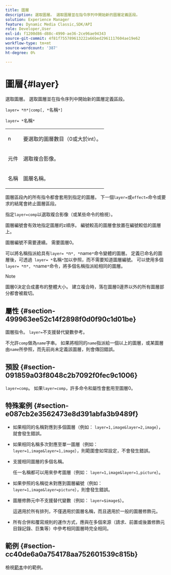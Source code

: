 ```yaml
---
title: 圖層
description: 選取圖層。 選取圖層並在指令序列中開始新的圖層定義區段。
solution: Experience Manager
feature: Dynamic Media Classic,SDK/API
role: Developer,User
exl-id: f1200d86-d88c-4990-ae36-2ce96ae94343
source-git-commit: 4f81f755789613222a66bed2961117604ae19e62
workflow-type: tm+mt
source-wordcount: '387'
ht-degree: 0%

---
```


# 圖層{#layer}

選取圖層。 選取圖層並在指令序列中開始新的圖層定義區段。

`layer= *`n`*|comp[, *`名稱`*]`

`layer= *`名稱`*`

<table id="simpletable_22DE3365A6454949B0D30C6D7110476E"> 
 <tr class="strow"> 
  <td class="stentry"> <p><span class="codeph"> <span class="varname"> n</span></span> </p></td> 
  <td class="stentry"> <p>要選取的圖層數目（0或大於int）。 </p></td> 
 </tr> 
 <tr class="strow"> 
  <td class="stentry"> <p><span class="codeph">元件</span> </p></td> 
  <td class="stentry"> <p>選取複合影像。 </p></td> 
 </tr> 
 <tr class="strow"> 
  <td class="stentry"> <p><span class="codeph"> <span class="varname">名稱</span></span> </p></td> 
  <td class="stentry"> <p>圖層名稱。 </p></td> 
 </tr> 
</table>

圖層區段內的所有指令都會套用到指定的圖層。 下一個`layer=`或`effect=`命令或要求的結尾會終止圖層區段。

指定`layer=comp`以選取複合影像（或某些命令的檢視）。

圖層編號會有效地指定圖層的z順序。 編號較高的圖層會放置在編號較低的圖層上。

圖層編號不需要連續。 需要圖層0。

可以將名稱指派給具有`layer= *`n`*, *`name`*`命令變體的圖層。 定義已命名的圖層後，可透過` layer= *`名稱`*`加以參照，而不需要知道圖層編號。 可以使用多個`layer= *`n`*, *`name`*`命令，將多個名稱指派給相同的圖層。

>[!NOTE]
>
>圖層0決定合成畫布的整體大小。 建立複合時，落在圖層0邊界以外的所有圖層部分都會被裁切。

## 屬性 {#section-499963ee52c14f2898f0d0f90c1d01be}

圖層指令。 `layer=`不支援替代變數參考。

不允許`comp`做為&#x200B;*`name`*&#x200B;字串。 如果將相同的&#x200B;*`name`*&#x200B;指派給一個以上的圖層，或某圖層由&#x200B;*`name`*&#x200B;所參照，而先前尚未定義該圖層，則會傳回錯誤。

## 預設 {#section-091859a03f8048c2b7092f0fec9c1006}

`layer=comp`。 如果`layer=comp`，許多命令和屬性會套用至圖層0。

## 特殊案例 {#section-e087cb2e3562473e8d391abfa3b9489f}

* 如果相同的名稱對應到多個圖層（例如： `layer=1,image&layer=2,image`），就會發生錯誤。
* 如果相同名稱多次對應至單一圖層（例如： `layer=1,image&layer=1,image`），則範圍會如常設定，不會發生錯誤。
* 支援相同圖層的多個名稱。

  任一名稱都可以用來參考圖層（例如： `layer=1,image&layer=1,picture`）。
* 如果參照的名稱從未對應到圖層編號（例如： `layer=1,image&layer=picture`），則會發生錯誤。
* 圖層修飾元中不支援替代變數（例如： `layer=$image$`）。

  這適用於所有排列，不僅適用於圖層名稱，而且適用於一般的圖層修飾元。

* 所有合併和覆寫規則的運作方式，應與在多個來源（請求、前置或後置修飾元目錄記錄、巨集等）中參考相同圖層時完全相同。

## 範例 {#section-cc40de6a0a754178aa752601539c815b}

檢視[範本](../../../../../is-api/http-ref/image-serving-api-ref/c-http-protocol-reference/c-templates/c-templates.md#concept-3cd2d2adae0e41b2979b9640244d4d3e)中的範例。
